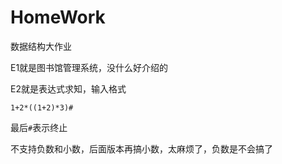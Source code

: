 # HomeWork
数据结构大作业

E1就是图书馆管理系统，没什么好介绍的

E2就是表达式求知，输入格式

```
1+2*((1+2)*3)#
```

最后`#`表示终止

不支持负数和小数，后面版本再搞小数，太麻烦了，负数是不会搞了
